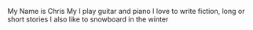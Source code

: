 My Name is Chris
My I play guitar and piano
I love to write fiction, long or short stories
I also like to snowboard in the winter